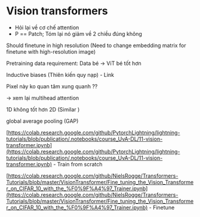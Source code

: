 # Vision transformers

- Hỏi lại về cơ chế attention 
- P == Patch; Tóm lại nó giảm về 2 chiều đúng không

Should finetune in high resolution (Need to change embedding matrix for finetune with high-resolution image)

Pretraining data requirement: 
Data bé -> ViT bé tốt hơn


Inductive biases (Thiên kiến quy nạp) - Link 

Pixel này ko quan tâm xung quanh ?? 

-> xem lại multihead attention 

1D không tốt hơn 2D (Similar )

global average pooling (GAP)

[https://colab.research.google.com/github/PytorchLightning/lightning-tutorials/blob/publication/.notebooks/course_UvA-DL/11-vision-transformer.ipynb](https://colab.research.google.com/github/PytorchLightning/lightning-tutorials/blob/publication/.notebooks/course_UvA-DL/11-vision-transformer.ipynb) - Train from scratch

[https://colab.research.google.com/github/NielsRogge/Transformers-Tutorials/blob/master/VisionTransformer/Fine_tuning_the_Vision_Transformer_on_CIFAR_10_with_the_%F0%9F%A4%97_Trainer.ipynb](https://colab.research.google.com/github/NielsRogge/Transformers-Tutorials/blob/master/VisionTransformer/Fine_tuning_the_Vision_Transformer_on_CIFAR_10_with_the_%F0%9F%A4%97_Trainer.ipynb) - Finetune 